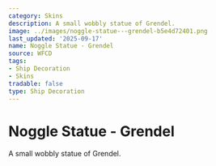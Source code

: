 ```yaml
---
category: Skins
description: A small wobbly statue of Grendel.
image: ../images/noggle-statue---grendel-b5e4d72401.png
last_updated: '2025-09-17'
name: Noggle Statue - Grendel
source: WFCD
tags:
- Ship Decoration
- Skins
tradable: false
type: Ship Decoration
---
```


# Noggle Statue - Grendel

A small wobbly statue of Grendel.

